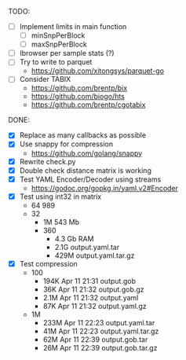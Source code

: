 TODO:
- [ ] Implement limits in main function
    - [ ] minSnpPerBlock
    - [ ] maxSnpPerBlock
- [ ] Ibrowser per sample stats (?)
- [ ] Try to write to parquet
    - https://github.com/xitongsys/parquet-go
- [ ] Consider TABIX
    - https://github.com/brentp/bix
    - https://github.com/biogo/hts
    - https://github.com/brentp/cgotabix

DONE:
- [X] Replace as many callbacks as possible
- [X] Use snappy for compression
    - https://github.com/golang/snappy
- [x] Rewrite check.py
- [x] Double check distance matrix is working
- [x] Test YAML Encoder/Decoder using streams
    - https://godoc.org/gopkg.in/yaml.v2#Encoder
- [x] Test using int32 in matrix
    - 64 989
    - 32
        - 1M 543 Mb
        - 360
            - 4.3 Gb RAM
            - 2.1G output.yaml.tar
            - 429M output.yaml.tar.gz
- [X] Test compression
    - 100
        - 194K Apr 11 21:31 output.gob
        -  36K Apr 11 21:32 output.gob.gz
        - 2.1M Apr 11 21:32 output.yaml
        -  87K Apr 11 21:32 output.yaml.gz
    - 1M
        - 233M Apr 11 22:23 output.yaml.tar
        -  41M Apr 11 22:23 output.yaml.tar.gz
        -  62M Apr 11 22:39 output.gob.tar
        -  26M Apr 11 22:39 output.gob.tar.gz
